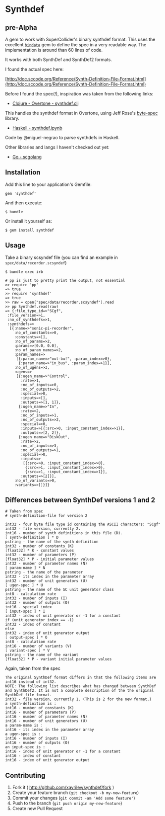 # Synthdef

## pre-Alpha

A gem to work with SuperCollider's binary synthdef format. This uses the excellent [`bindata`](https://github.com/dmendel/bindata) gem to define the spec in a very readable way. The implementation is around than 60 lines of code.

It works with both SynthDef and SynthDef2 formats.

I found the actual spec here:

[http://doc.sccode.org/Reference/Synth-Definition-File-Format.html](http://doc.sccode.org/Reference/Synth-Definition-File-Format.html)

Before I found the spec(!), inspiration was taken from the following links:

- [Clojure - Overtone - synthdef.clj](https://github.com/overtone/overtone/blob/master/src/overtone/sc/machinery/synthdef.clj)

This handles the synthdef format in Overtone, using Jeff Rose's [byte-spec](https://github.com/overtone/byte-spec) library.

- [Haskell - synthdef.ipynb](https://gist.github.com/miguel-negrao/8d71807afb513412d780)

Code by @miguel-negrao to parse synthdefs in Haskell.

Other libraries and langs I haven't checked out yet:

- [Go - scgolang](https://github.com/scgolang/sc/blob/master/synthdef.go)

## Installation

Add this line to your application's Gemfile:

    gem 'synthdef'

And then execute:

    $ bundle

Or install it yourself as:

    $ gem install synthdef

## Usage

Take a binary scsyndef file (you can find an example in `spec/data/recorder.scsyndef`)

```
$ bundle exec irb

# pp is just to pretty print the output, not essential
>> require 'pp'
=> true
>> require 'synthdef'
=> true
>> raw = open("spec/data/recorder.scsyndef").read
>> pp Synthdef.read(raw)
=> {:file_type_id=>"SCgf",
 :file_version=>1,
 :no_of_synthdefs=>1,
 :synthdefs=>
  [{:name=>"sonic-pi-recorder",
    :no_of_constants=>0,
    :constants=>[],
    :no_of_params=>2,
    :params=>[0.0, 0.0],
    :no_of_param_names=>2,
    :param_names=>
     [{:param_name=>"out-buf", :param_index=>0},
      {:param_name=>"in_bus", :param_index=>1}],
    :no_of_ugens=>3,
    :ugens=>
     [{:ugen_name=>"Control",
       :rate=>1,
       :no_of_inputs=>0,
       :no_of_outputs=>2,
       :special=>0,
       :inputs=>[],
       :outputs=>[1, 1]},
      {:ugen_name=>"In",
       :rate=>2,
       :no_of_inputs=>1,
       :no_of_outputs=>2,
       :special=>0,
       :inputs=>[{:src=>0, :input_constant_index=>1}],
       :outputs=>[2, 2]},
      {:ugen_name=>"DiskOut",
       :rate=>2,
       :no_of_inputs=>3,
       :no_of_outputs=>1,
       :special=>0,
       :inputs=>
        [{:src=>0, :input_constant_index=>0},
         {:src=>1, :input_constant_index=>0},
         {:src=>1, :input_constant_index=>1}],
       :outputs=>[2]}],
    :no_of_variants=>0,
    :variants=>[]}]}
```

## Differences between SynthDef versions 1 and 2

```
# Taken from spec
# synth-definition-file for version 2

int32 - four byte file type id containing the ASCII characters: "SCgf"
int32 - file version, currently 2.
int16 - number of synth definitions in this file (D).
[ synth-definition ] * D
pstring - the name of the synth definition
int32 - number of constants (K)
[float32] * K - constant values
int32 - number of parameters (P)
[float32] * P - initial parameter values
int32 - number of parameter names (N)
[ param-name ] * N
pstring - the name of the parameter
int32 - its index in the parameter array
int32 - number of unit generators (U)
[ ugen-spec ] * U
pstring - the name of the SC unit generator class
int8 - calculation rate
int32 - number of inputs (I)
int32 - number of outputs (O)
int16 - special index
[ input-spec ] * I
int32 - index of unit generator or -1 for a constant
if (unit generator index == -1)
int32 - index of constant
else
int32 - index of unit generator output
[ output-spec ] * O
int8 - calculation rate
int16 - number of variants (V)
[ variant-spec ] * V
pstring - the name of the variant
[float32] * P - variant initial parameter values
```

Again, taken from the spec

```
The original SynthDef format differs in that the following items are int16 instead of int32.
NOTE: The following list describes what has changed between SynthDef and SynthDef2. It is not a complete description of the the original SynthDef file format.
int32 - file version, currently 1. (This is 2 for the new format.)
a synth-definition is :
int16 - number of constants (K)
int16 - number of parameters (P)
int16 - number of parameter names (N)
int16 - number of unit generators (U)
a param-name is :
int16 - its index in the parameter array
a ugen-spec is :
int16 - number of inputs (I)
int16 - number of outputs (O)
an input-spec is :
int16 - index of unit generator or -1 for a constant
int16 - index of constant
int16 - index of unit generator output
```

## Contributing

1. Fork it ( http://github.com/xavriley/synthdef/fork )
2. Create your feature branch (`git checkout -b my-new-feature`)
3. Commit your changes (`git commit -am 'Add some feature'`)
4. Push to the branch (`git push origin my-new-feature`)
5. Create new Pull Request
